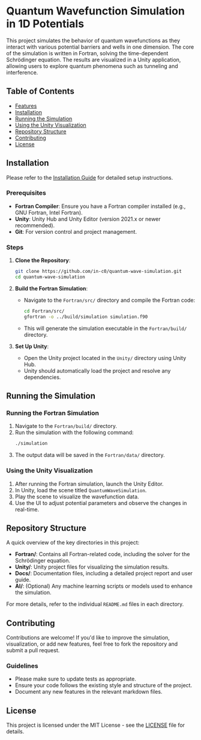 # Quantum Wavefunction Simulation in 1D Potentials

This project simulates the behavior of quantum wavefunctions as they interact with various potential barriers and wells in one dimension. The core of the simulation is written in Fortran, solving the time-dependent Schrödinger equation. The results are visualized in a Unity application, allowing users to explore quantum phenomena such as tunneling and interference.

## Table of Contents
- [Features](#features)
- [Installation](#installation)
- [Running the Simulation](#running-the-simulation)
- [Using the Unity Visualization](#using-the-unity-visualization)
- [Repository Structure](#repository-structure)
- [Contributing](#contributing)
- [License](#license)

## Installation

Please refer to the [Installation Guide](Docs/INSTALLATION.md) for detailed setup instructions.

### Prerequisites

- **Fortran Compiler**: Ensure you have a Fortran compiler installed (e.g., GNU Fortran, Intel Fortran).
- **Unity**: Unity Hub and Unity Editor (version 2021.x or newer recommended).
- **Git**: For version control and project management.

### Steps
1. **Clone the Repository**:
    ```bash
    git clone https://github.com/in-c0/quantum-wave-simulation.git
    cd quantum-wave-simulation
    ```

2. **Build the Fortran Simulation**:
    - Navigate to the `Fortran/src/` directory and compile the Fortran code:
        ```bash
        cd Fortran/src/
        gfortran -o ../build/simulation simulation.f90
        ```
    - This will generate the simulation executable in the `Fortran/build/` directory.

3. **Set Up Unity**:
    - Open the Unity project located in the `Unity/` directory using Unity Hub.
    - Unity should automatically load the project and resolve any dependencies.

## Running the Simulation

### Running the Fortran Simulation
1. Navigate to the `Fortran/build/` directory.
2. Run the simulation with the following command:
    ```bash
    ./simulation
    ```
3. The output data will be saved in the `Fortran/data/` directory.

### Using the Unity Visualization
1. After running the Fortran simulation, launch the Unity Editor.
2. In Unity, load the scene titled `QuantumWaveSimulation`.
3. Play the scene to visualize the wavefunction data.
4. Use the UI to adjust potential parameters and observe the changes in real-time.



## Repository Structure
A quick overview of the key directories in this project:

- **Fortran/**: Contains all Fortran-related code, including the solver for the Schrödinger equation.
- **Unity/**: Unity project files for visualizing the simulation results.
- **Docs/**: Documentation files, including a detailed project report and user guide.
- **AI/**: (Optional) Any machine learning scripts or models used to enhance the simulation.

For more details, refer to the individual `README.md` files in each directory.


## Contributing

Contributions are welcome! If you'd like to improve the simulation, visualization, or add new features, feel free to fork the repository and submit a pull request.

### Guidelines
- Please make sure to update tests as appropriate.
- Ensure your code follows the existing style and structure of the project.
- Document any new features in the relevant markdown files.


## License

This project is licensed under the MIT License - see the [LICENSE](LICENSE) file for details.

